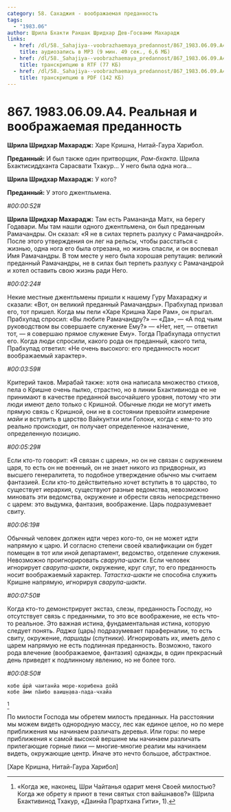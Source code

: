 ```yaml
---
category: 58. Сахаджия - воображаемая преданность
tags:
  - "1983.06"
author: Шрила Бхакти Ракшак Шридхар Дев-Госвами Махарадж
links:
  - href: /dl/58._Sahajiya--voobrazhaemaya_predannost/867_1983.06.09.A4_SridharMj_Realnaya_i_voobrajaemaya_Predannost.mp3
    title: аудиозапись в MP3 (9 мин. 49 сек., 6,6 МБ)
  - href: /dl/58._Sahajiya--voobrazhaemaya_predannost/867_1983.06.09.A4_SridharMj_Realnaya_i_voobrajaemaya_Predannost.rtf
    title: транскрипцию в RTF (77 КБ)
  - href: /dl/58._Sahajiya--voobrazhaemaya_predannost/867_1983.06.09.A4_SridharMj_Realnaya_i_voobrajaemaya_Predannost.pdf
    title: транскрипцию в PDF (142 КБ)
---
```


# 867. 1983.06.09.A4. Реальная и воображаемая преданность

**Шрила Шридхар Махарадж:** Харе Кришна, Нитай-Гаура Харибол.

**Преданный:** И был также один притворщик, *Рам-бхакта*. Шрила Бхактисиддханта Сарасвати Тхакур… У него была одна нога…

**Шрила Шридхар Махарадж:** У кого?

**Преданный:** У этого джентльмена.

*#00:00:52#*

**Шрила Шридхар Махарадж:** Там есть Рамананда Матх, на берегу Годавари. Мы там нашли одного джентльмена, он был преданным Рамачандры. Он сказал: «Я не в силах терпеть разлуку с Рамачандрой». После этого утверждения он лег на рельсы, чтобы расстаться с жизнью, одна нога его была отрезана, но жизнь спасли, и он воспевал Имя Рамачандры. В том месте у него была хорошая репутация: великий преданный Рамачандры, не в силах был терпеть разлуку с Рамачандрой и хотел оставить свою жизнь ради Него.

*#00:02:24#*

Некие местные джентльмены пришли к нашему Гуру Махараджу и сказали: «Вот, он великий преданный Рамачандры». Прабхупад призвал его, тот пришел. Когда мы пели «Харе Кришна Харе Рам», он прыгал. Прабхупад спросил: «Вы любите Рамачандру?» — «Да», — «А под чьим руководством вы совершаете служение Ему?» — «Нет, нет, — ответил тот, — я совершаю прямое служение Ему». Тогда Прабхупада отпустил его. Когда люди спросили, какого рода он преданный, какого типа, Прабхупад ответил: «Не очень высокого: его преданность носит воображаемый характер».

*#00:03:59#*

Критерий таков. Мирабай также: хотя она написала множество стихов, пела о Кришне очень пылко, страстно, но в линии Бхактивинода ее не принимают в качестве преданной высочайшего уровня, потому что эти люди имеют дело только с Кришной. Обычные люди не могут иметь прямую связь с Кришной, они не в состоянии превзойти измерение *майи* и вступить в царство Вайкунтхи или Голоки, когда с кем-то это реально происходит, он получает определенное назначение, определенную позицию.

*#00:05:29#*

Если кто-то говорит: «Я связан с царем», но он не связан с окружением царя, то есть он не военный, он не знает никого из придворных, из высшего генералитета, то подобное утверждение обычно мы считаем фантазией. Если кто-то действительно хочет вступить в то царство, то существует иерархия, существуют разные ведомства, невозможно миновать эти ведомства, окружение и обрести связь непосредственно с царем: это выдумка, фантазия, воображение. Царь подразумевает свиту.

*#00:06:19#*

Обычный человек должен идти через кого-то, он не может идти напрямую к царю. И согласно степени своей квалификации он будет помещен в тот или иной департамент, ведомство, отделение служения. Невозможно проигнорировать *сварупа-шакти*. Если человек игнорирует *сварупа-шакти*, окружение, круг слуг, то его преданность носит воображаемый характер. *Татастха-шакти* не способна служить Кришне напрямую, игнорируя *сварупа-шакти*.

*#00:07:50#*

Когда кто-то демонстрирует экстаз, слезы, преданность Господу, но отсутствует связь с преданными, то это все воображение, не есть что-то реальное. Это важная истина, фундаментальная истина, которую следует понять. *Раджа* (царь) подразумевает параферналии, то есть свиту, окружение, *паршады* (спутники). Игнорировать их, иметь дело с царем напрямую не есть подлинная преданность. Возможно, такого рода влечение (воображаемое, фантазия) однажды, в один прекрасный день приведет к подлинному явлению, но не более того.

*#00:08:50#*

    кобе ш́рӣ чаитанйа море-корибена дойа̄
    кобе а̄ми па̄ибо ваиш̣н̣ава-пада-чхайа
[^_ftn1]

По милости Господа мы обретем милость преданных. На расстоянии мы можем видеть однородную массу, лес как единое целое, но по мере приближения мы начинаем различать деревья. Или горы: по мере приближения к самой высокой вершине мы начинаем различать прилегающие горные пики — многие-многие реалии мы начинаем видеть, окружающие центр. Иначе это нечто большое, абстрактное.

[Харе Кришна, Нитай-Гаура Харибол]



[^_ftn1]: «Когда же, наконец, Шри Чайтанья одарит меня Своей милостью? Когда же обрету я приют в тени святых стоп вайшнавов?» (Шрила Бхактивинод Тхакур, «Даинйа Прартхана Гити», 1).

